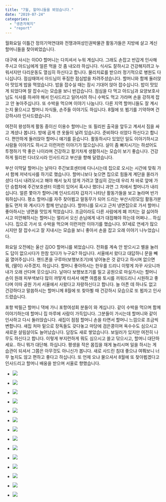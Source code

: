 ```yaml
---
title: "7월, 할머니들을 뵈었습니다."
date: "2019-07-24"
categories: 
  - "생존자복지"
  - "report"
---
```


월화요일 이틀간 정의기억연대와 전쟁과여성인권박물관 활동가들은 지방에 살고 계신 할머니들을 찾아뵈었습니다.

대구에 사시는 이OO 할머니는 다치셔서 누워 계십니다. 그래도 손잡고 반갑게 인사해 주시고 아드님에게 얼른 먹을 것 좀 내오라 하십니다. 식사도 잘하시고 건강해지려고 누워서지만 다리운동도 열심히 하신다고 합니다. 물리치료를 받으러 정기적으로 병원도 다니십니다. 점심때여서 아드님이 푸짐한 점심밥을 차려주셨습니다. 할머니와 함께 둘러앉아 맛있게 밥을 먹었습니다. 밥을 잡수실 때는 잠시 기대어 앉아 잡수십니다. 밥이 맛있게 되었다며 잘 잡수시는 모습을 보니 반갑습니다. 점심을 다 먹고 아드님과 요양보호사님도 식사를 하셔야 해서 인사드리고 일어서려 하니 수박도 먹고 가라며 손을 강하게 잡고 안 놓아주십니다. 또 수박을 먹으며 이야기 나눕니다. 다른 지역 할머니들도 잘 계시는지 물으시고 할머니 자식들, 손주들 이야기도 하십니다. 8월에 또 뵙기를 기약하며 건강하시라 인사드렸습니다.

여전히 왕성하게 활동 중이신 이용수 할머니는 또 필리핀 출국을 앞두고 계셔서 짐을 싸고 계셨나 봅니다. 방에 곱게 갠 옷들이 널려 있습니다. 준비하다 쉬었다 하신다고 합니다. 편안하게 둘러앉아 할머니 얘기를 듣습니다. 활동하시다 있었던 일도 이야기하시고 사람들 이야기도 하시고 이런저런 이야기가 많으십니다. 살이 좀 빠지시기는 하셨어도 투쟁하기 딱 좋은 나이라며 건강하고 활기차게 생활하시는 모습이 보기 좋습니다. 건강하게 필리핀 다녀오시라 인사드리고 부산을 향해 달렸습니다.

부산 이막달 할머니는 날마다 주간보호센터에 다니시는데 집으로 오시는 시간에 맞춰 가서 함께 저녁식사를 하기로 했습니다. 할머니보다 늦으면 집으로 힘들게 계단을 올라가셨다 다시 내려오시고 해야 해서 늦지 않게 가려고 열심히 갔는데 우리 차 바로 앞에 가던 승합차에 주간보호센터 이름이 있어서 혹시나 했더니 과연 그 차에서 할머니가 내리십니다. 얼른 쫓아가 할머니께 인사드리자 갑자기 나타난 활동가들을 보고 놀라며 반가워하십니다. 평소 할머니를 자주 찾아뵙고 말동무가 되어 드리는 부산시민모임 활동가분들도 먼저 와 계시다가 함께 만났습니다. 할머니를 모시고 근처 냉면집으로 가서 할머니 좋아하시는 냉면을 맛있게 먹었습니다. 조금이라도 다른 사람에게 폐 끼치는 걸 싫어하시고 미안해하시는 할머니는 멀리서 오신 손님에게 내가 대접해야 하는데 어쩌나... 하십니다. 집으로 가서 또 수박을 먹으며 이런저런 이야기를 했습니다. 97세로 연세가 많으시지만 잘 잡수시고 잘 지내시는 모습을 보니 좋아서 손을 잡고 오래 이야기 나누었습니다.

화요일 오전에는 울산 김OO 할머니를 뵈었습니다. 전화를 계속 안 받으시고 벨을 눌러도 답이 없으시다가 한참 있다가 누구요? 하십니다. 서울에서 왔다고 대답하니 문을 빼꼼 열어주십니다. 핸드폰을 구루마(보행보조기)에 넣어놓은 것 같다고 하시며 없으면 뭐, (딸이) 사주겠지. 하십니다. 할머니 좋아하시는 한우를 드리니 이렇게 자꾸 사오니까 내가 오래 산다며 웃으십니다. 날마다 보행보조기를 밀고 공원으로 마실가시는 할머니 손이 원래 피부색보다 많이 까맣게 타셔서 예쁜 여름용 토시를 끼워드리니 시원하고 좋다며 이따 공원 가서 서울에서 사왔다고 자랑하신다고 합니다. 늘 아픈 데 하나도 없고 건강하다고 말씀하시는 할머니께 8월에 또 찾아뵐 때 건강하시 모습으로 또 뵙자고 인사드렸습니다.

포항 박필근 할머니 댁에 가니 포항여성회 분들이 와 계십니다. 같이 수박을 먹으며 함께 이야기하는데 할머니 집 마루에 사람이 가득입니다. 그분들이 가시는데 할머니와 같이 인사하고 다시 둘러앉습니다. 새집이 점점 할머니 손을 타면서 할머니 느낌으로 조금씩 변합니다. 새집 처마 밑으로 장독들도 갖다놓고 마당에 검은콩이며 옥수수도 심으시고 새로운 살림살이도 늘어났습니다. 담장도 새로 쌓았습니다. 보일러가 있지만 여전히 나무도 하신다고 합니다. 이렇게 부지런하게 뭐도 심으시고 쓸고 닦으시고, 할머니 대단하세요.. 하니 뭐가 대단해. 하십니다. 평생을 작은 몸집을 재게 놀리시며 일을 하시는 게 습관이 되셔서 그쯤은 아무것도 아니신가 봅니다. 새로 사드린 침대 좋으냐 여쭤보니 너무 높지도 않고 편하고 좋다고 하십니다. 또 언제 오냐 물으셔서 8월에 또 찾아뵙겠다고 인사드리고 할머니 배웅을 받으며 서울로 향했습니다.

- ![](http://womenandwar.net/kr/wp-content/uploads/2019/07/photo_2019-07-24_18-25-23-768x1024.jpg)
    
- ![](http://womenandwar.net/kr/wp-content/uploads/2019/07/photo_2019-07-24_18-26-10-768x1024.jpg)
    
- ![](http://womenandwar.net/kr/wp-content/uploads/2019/07/photo_2019-07-24_18-26-26-1024x768.jpg)
    
- ![](http://womenandwar.net/kr/wp-content/uploads/2019/07/photo_2019-07-24_18-26-30-1024x768.jpg)
    
- ![](http://womenandwar.net/kr/wp-content/uploads/2019/07/photo_2019-07-24_18-26-36-1024x768.jpg)
    
- ![](http://womenandwar.net/kr/wp-content/uploads/2019/07/photo_2019-07-24_18-26-41-1024x768.jpg)
    
- ![](http://womenandwar.net/kr/wp-content/uploads/2019/07/photo_2019-07-24_18-26-45-1024x768.jpg)
    
- ![](http://womenandwar.net/kr/wp-content/uploads/2019/07/photo_2019-07-24_18-26-52-768x1024.jpg)
    
- ![](http://womenandwar.net/kr/wp-content/uploads/2019/07/photo_2019-07-24_18-26-57-1024x768.jpg)
    
- ![](http://womenandwar.net/kr/wp-content/uploads/2019/07/photo_2019-07-24_18-27-10-768x1024.jpg)
    
- ![](http://womenandwar.net/kr/wp-content/uploads/2019/07/photo_2019-07-24_18-27-15-768x1024.jpg)
    
- ![](http://womenandwar.net/kr/wp-content/uploads/2019/07/photo_2019-07-24_18-27-24-1024x768.jpg)
    
- ![](http://womenandwar.net/kr/wp-content/uploads/2019/07/photo_2019-07-24_18-27-28-1024x768.jpg)
    
- ![](http://womenandwar.net/kr/wp-content/uploads/2019/07/photo_2019-07-24_18-34-33-768x1024.jpg)
